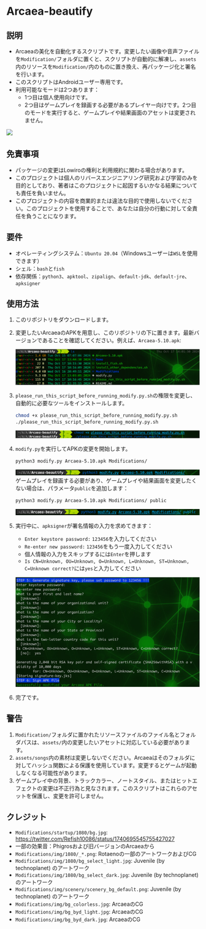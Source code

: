 # Arcaea-beautify

## 説明

- Arcaeaの美化を自動化するスクリプトです。変更したい画像や音声ファイルを`Modification/`フォルダに置くと、スクリプトが自動的に解凍し、`assets`内のリソースを`Modification/`内のものに置き換え、再パッケージ化と署名を行います。
- このスクリプトはAndroidユーザー専用です。
- 利用可能なモードは2つあります：
  - 1つ目は個人使用向けです。
  - 2つ目はゲームプレイを録画する必要があるプレイヤー向けです。2つ目のモードを実行すると、ゲームプレイや結果画面のアセットは変更されません。

<img src="https://github.com/Penguin-71630/Arcaea-beautify/blob/main/Demo/demo.png"/>

## 免責事項

- パッケージの変更はLowiroの権利と利用規約に関わる場合があります。
- このプロジェクトは個人のリバースエンジニアリング研究および学習のみを目的としており、著者はこのプロジェクトに起因するいかなる結果についても責任を負いません。
- このプロジェクトの内容を商業的または違法な目的で使用しないでください。このプロジェクトを使用することで、あなたは自分の行動に対して全責任を負うことになります。

## 要件

- オペレーティングシステム：`Ubuntu 20.04`（Windowsユーザーは`WSL`を使用できます）
- シェル：`bash`と`fish`
- 依存関係：`python3`、`apktool`、`zipalign`、`default-jdk`、`default-jre`、`apksigner`

## 使用方法

1. このリポジトリをダウンロードします。
2. 変更したいArcaeaのAPKを用意し、このリポジトリの下に置きます。最新バージョンであることを確認してください。例えば、`Arcaea-5.10.apk`:

    ![image](https://github.com/Penguin-71630/Arcaea-beautify/blob/main/Demo/ls.png)

3. `please_run_this_script_before_running_modify.py.sh`の権限を変更し、自動的に必要なツールをインストールします。
    ```bash
    chmod +x please_run_this_script_before_running_modify.py.sh
    ./please_run_this_script_before_running_modify.py.sh
    ```
    ![image](https://github.com/Penguin-71630/Arcaea-beautify/blob/main/Demo/please_run_this_script_before_running_modify.py.png)

4. `modify.py`を実行してAPKの変更を開始します。
    ```bash
    python3 modify.py Arcaea-5.10.apk Modifications/
    ```
    ![image](https://github.com/Penguin-71630/Arcaea-beautify/blob/main/Demo/run_modify.png)
    ゲームプレイを録画する必要があり、ゲームプレイや結果画面を変更したくない場合は、パラメータ`public`を追加します：
    ```bash
    python3 modify.py Arcaea-5.10.apk Modifications/ public
    ```
    ![image](https://github.com/Penguin-71630/Arcaea-beautify/blob/main/Demo/run_modify_public.png)

5. 実行中に、`apksigner`が署名情報の入力を求めてきます：

    - `Enter keystore password:` `123456`を入力してください
    - `Re-enter new password:` `123456`をもう一度入力してください
    - 個人情報の入力をスキップするには`Enter`を押します
    - `Is CN=Unknown, OU=Unknown, O=Unknown, L=Unknown, ST=Unknown, C=Unknown correct?`には`yes`と入力してください
       
    ![image](https://github.com/Penguin-71630/Arcaea-beautify/blob/main/Demo/apksigner.png)

6. 完了です。

## 警告

1. `Modification/`フォルダに置かれたリソースファイルのファイル名とフォルダパスは、`assets/`内の変更したいアセットに対応している必要があります。
2. `assets/songs`内の素材は変更しないでください。Arcaeaはそのフォルダに対してハッシュ関数による保護を使用しています。変更するとゲームが起動しなくなる可能性があります。
3. ゲームプレイ中の背景、トラックカラー、ノートスタイル、またはヒットエフェクトの変更は不正行為と見なされます。このスクリプトはこれらのアセットを保護し、変更を許可しません。

## クレジット

- `Modifications/startup/1080/bg.jpg`: https://twitter.com/Refish10086/status/1740695545755427027
- 一部の効果音：Phigrosおよび旧バージョンのArcaeaから
- `Modifications/img/1080/_*.png`: Rotaenoの一部のアートワークおよびCG
- `Modifications/img/1080/bg_select_light.jpg`: Juvenile (by technoplanet) のアートワーク
- `Modifications/img/1080/bg_select_dark.jpg`: Juvenile (by technoplanet) のアートワーク
- `Modifications/img/scenery/scenery_bg_default.png`: Juvenile (by technoplanet) のアートワーク
- `Modifications/img/bg_colorless.jpg`: ArcaeaのCG
- `Modifications/img/bg_byd_light.jpg`: ArcaeaのCG
- `Modifications/img/bg_byd_dark.jpg`: ArcaeaのCG
